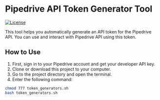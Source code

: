 # Pipedrive API Token Generator Tool

[![License](https://img.shields.io/badge/license-MIT-blue.svg)](LICENSE)


This tool helps you automatically generate an API token for the Pipedrive API. You can use and interact with Pipedrive API using this token.

## How to Use

1. First, sign in to your Pipedrive account and get your developer API key.
2. Clone or download this project to your computer.
3. Go to the project directory and open the terminal.
4. Enter the following command:

```bash
chmod 777 token_generators.sh
bash token_generators.sh
